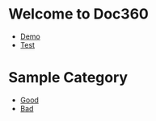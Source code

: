 # Welcome to Doc360
- [Demo](demo.md)
- [Test](Test.md)

  
# Sample Category
- [Good](Dark/Good.md)
- [Bad](Dark/Bad.md)
